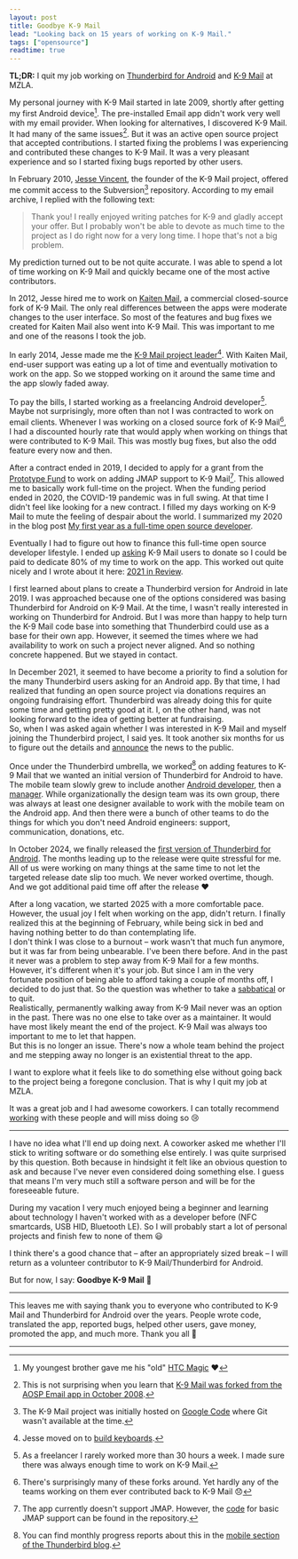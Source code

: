 ```yaml
---
layout: post
title: Goodbye K-9 Mail
lead: "Looking back on 15 years of working on K-9 Mail."
tags: ["opensource"]
readtime: true
---
```


**TL;DR:** I quit my job working on [Thunderbird for Android](https://www.thunderbird.net/mobile/) and [K-9 Mail](https://k9mail.app/) at MZLA.

My personal journey with K-9 Mail started in late 2009, shortly after getting my first Android device[^1]. The pre-installed Email app didn't work very well with my email provider. When looking for alternatives, I discovered K-9 Mail. It had many of the same issues[^2]. But it was an active open source project that accepted contributions. I started fixing the problems I was experiencing and contributed these changes to K-9 Mail. It was a very pleasant experience and so I started fixing bugs reported by other users. 

In February 2010, [Jesse Vincent](https://metasocial.com/@jesse), the founder of the K-9 Mail project, offered me commit access to the Subversion[^3] repository. According to my email archive, I replied with the following text:

> Thank you! I really enjoyed writing patches for K-9 and gladly accept your offer. But I probably won't be able to devote as much time to the project as I do right now for a very long time. I hope that's not a big problem. 

My prediction turned out to be not quite accurate. I was able to spend a lot of time working on K-9 Mail and quickly became one of the most active contributors. 

In 2012, Jesse hired me to work on [Kaiten Mail](https://kaitenmail.com/), a commercial closed-source fork of K-9 Mail. The only real differences between the apps were moderate changes to the user interface. So most of the features and bug fixes we created for Kaiten Mail also went into K-9 Mail. This was important to me and one of the reasons I took the job.

In early 2014, Jesse made me the [K-9 Mail project leader](https://groups.google.com/g/k-9-mail/c/6OzXyOoksf8/m/xrbvkd1xO8AJ)[^4]. With Kaiten Mail, end-user support was eating up a lot of time and eventually motivation to work on the app. So we stopped working on it around the same time and the app slowly faded away. 

To pay the bills, I started working as a freelancing Android developer[^5]. Maybe not surprisingly, more often than not I was contracted to work on email clients. Whenever I was working on a closed source fork of K-9 Mail[^6], I had a discounted hourly rate that would apply when working on things that were contributed to K-9 Mail. This was mostly bug fixes, but also the odd feature every now and then.

After a contract ended in 2019, I decided to apply for a grant from the [Prototype Fund](https://prototypefund.de/) to work on adding JMAP support to K-9 Mail[^7]. This allowed me to basically work full-time on the project. When the funding period ended in 2020, the COVID-19 pandemic was in full swing. At that time I didn't feel like looking for a new contract. I filled my days working on K-9 Mail to mute the feeling of despair about the world. I summarized my 2020 in the blog post [My first year as a full-time open source developer](https://cketti.de/2021/01/14/my-first-year-as-a-full-time-open-source-developer/).

Eventually I had to figure out how to finance this full-time open source developer lifestyle. I ended up [asking](https://k9mail.app/2021/02/14/K-9-Mail-is-looking-for-funding) K-9 Mail users to donate so I could be paid to dedicate 80% of my time to work on the app. This worked out quite nicely and I wrote about it here: [2021 in Review](https://k9mail.app/2022/01/18/2021-in-Review).

I first learned about plans to create a Thunderbird version for Android in late 2019. I was approached because one of the options considered was basing Thunderbird for Android on K-9 Mail. At the time, I wasn't really interested in working on Thunderbird for Android. But I was more than happy to help turn the K-9 Mail code base into something that Thunderbird could use as a base for their own app. However, it seemed the times where we had availability to work on such a project never aligned. And so nothing concrete happened. But we stayed in contact.

In December 2021, it seemed to have become a priority to find a solution for the many Thunderbird users asking for an Android app. By that time, I had realized that funding an open source project via donations requires an ongoing fundraising effort. Thunderbird was already doing this for quite some time and getting pretty good at it. I, on the other hand, was not looking forward to the idea of getting better at fundraising.  
So, when I was asked again whether I was interested in K-9 Mail and myself joining the Thunderbird project, I said yes. It took another six months for us to figure out the details and [announce](https://k9mail.app/2022/06/13/K-9-Mail-and-Thunderbird) the news to the public.

Once under the Thunderbird umbrella, we worked[^8] on adding features to K-9 Mail that we wanted an initial version of Thunderbird for Android to have. The mobile team slowly grew to include another [Android developer](https://blog.thunderbird.net/2023/03/thunderbird-for-android-k-9-mail-february-progress-report/), then a [manager](https://blog.thunderbird.net/2024/07/thunderbird-for-android-k-9-mail-june-2024-progress-report/). While organizationally the design team was its own group, there was always at least one designer available to work with the mobile team on the Android app. And then there were a bunch of other teams to do the things for which you don't need Android engineers: support, communication, donations, etc. 

In October 2024, we finally released the [first version of Thunderbird for Android](https://blog.thunderbird.net/2024/10/thunderbird-for-android-8-0-takes-flight/). The months leading up to the release were quite stressful for me. All of us were working on many things at the same time to not let the targeted release date slip too much. We never worked overtime, though. And we got additional paid time off after the release ❤️ 

After a long vacation, we started 2025 with a more comfortable pace. However, the usual joy I felt when working on the app, didn't return. I finally realized this at the beginning of February, while being sick in bed and having nothing better to do than contemplating life.  
I don't think I was close to a burnout – work wasn't that much fun anymore, but it was far from being unbearable. I've been there before. And in the past it never was a problem to step away from K-9 Mail for a few months. However, it's different when it's your job. But since I am in the very fortunate position of being able to afford taking a couple of months off, I decided to do just that. So the question was whether to take a [sabbatical](https://en.wikipedia.org/wiki/Sabbatical) or to quit.  
Realistically, permanently walking away from K-9 Mail never was an option in the past. There was no one else to take over as a maintainer. It would have most likely meant the end of the project. K-9 Mail was always too important to me to let that happen.  
But this is no longer an issue. There's now a whole team behind the project and me stepping away no longer is an existential threat to the app.

I want to explore what it feels like to do something else without going back to the project being a foregone conclusion. That is why I quit my job at MZLA.

It was a great job and I had awesome coworkers. I can totally recommend [working](https://www.mozilla.org/en-US/careers/listings/?team=MZLA/Thunderbird) with these people and will miss doing so 😢

---

I have no idea what I'll end up doing next. A coworker asked me whether I'll stick to writing software or do something else entirely. I was quite surprised by this question. Both because in hindsight it felt like an obvious question to ask and because I've never even considered doing something else. I guess that means I'm very much still a software person and will be for the foreseeable future.

During my vacation I very much enjoyed being a beginner and learning about technology I haven't worked with as a developer before (NFC smartcards, USB HID, Bluetooth LE). So I will probably start a lot of personal projects and finish few to none of them 😃

I think there's a good chance that – after an appropriately sized break – I will return as a volunteer contributor to K-9 Mail/Thunderbird for Android.

But for now, I say: **Goodbye K-9 Mail** 👋

---

This leaves me with saying thank you to everyone who contributed to K-9 Mail and Thunderbird for Android over the years. People wrote code, translated the app, reported bugs, helped other users, gave money, promoted the app, and much more. Thank you all 🙏

---

[^1]: My youngest brother gave me his "old" [HTC Magic](https://en.wikipedia.org/wiki/HTC_Magic) ❤️
[^2]: This is not surprising when you learn that [K-9 Mail was forked from the AOSP Email app in October 2008](https://obra.livejournal.com/96524.html). 
[^3]: The K-9 Mail project was initially hosted on [Google Code](https://code.google.com/archive/p/k9mail/) where Git wasn't available at the time. 
[^4]: Jesse moved on to [build keyboards](https://keyboard.io).
[^5]: As a freelancer I rarely worked more than 30 hours a week. I made sure there was always enough time to work on K-9 Mail.
[^6]: There's surprisingly many of these forks around. Yet hardly any of the teams working on them ever contributed back to K-9 Mail 😞
[^7]: The app currently doesn't support JMAP. However, the [code](https://github.com/thunderbird/thunderbird-android/tree/be2af5c6a0bce08385fc3f654c1185ccf9db3859/backend/jmap) for basic JMAP support can be found in the repository.
[^8]: You can find monthly progress reports about this in the [mobile section of the Thunderbird blog](https://blog.thunderbird.net/category/mobile-news/).
